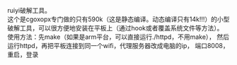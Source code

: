 ruiyi破解工具。  
这个是cgoxopx专门做的只有590k（这是静态编译。动态编译只有14k!!!）的小型破解工具，可以很方便地安装在平板上（通过hook或者覆盖系统文件等方法）。  
使用方法：先make（如果是arm平台，可以直接运行./httpd，不用make），
然后运行httpd，再把平板连接到同一个wifi，代理服务器改成电脑的ip，
端口8008，重启，登录
